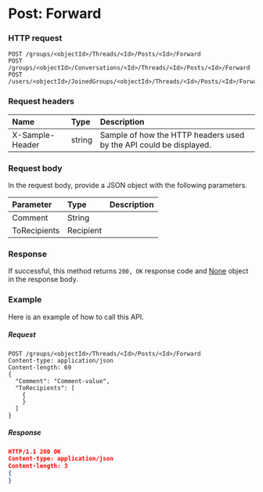 # Post: Forward


### HTTP request
```http
POST /groups/<objectId>/Threads/<Id>/Posts/<Id>/Forward
POST /groups/<objectId>/Conversations/<Id>/Threads/<Id>/Posts/<Id>/Forward
POST /users/<objectId>/JoinedGroups/<objectId>/Threads/<Id>/Posts/<Id>/Forward

```
### Request headers
| Name       | Type | Description|
|:---------------|:--------|:----------|
| X-Sample-Header  | string  | Sample of how the HTTP headers used by the API could be displayed.|

### Request body
In the request body, provide a JSON object with the following parameters.

| Parameter	   | Type	|Description|
|:---------------|:--------|:----------|
|Comment|String||
|ToRecipients|Recipient||

### Response
If successful, this method returns `200, OK` response code and [None](../resources/none.md) object in the response body.

### Example
Here is an example of how to call this API.
##### Request
```http
POST /groups/<objectId>/Threads/<Id>/Posts/<Id>/Forward
Content-type: application/json
Content-length: 69
{
  "Comment": "Comment-value",
  "ToRecipients": [
    {
    }
  ]
}
```
##### Response
```json
HTTP/1.1 200 OK
Content-type: application/json
Content-length: 3
{
}
```

<!-- uuid: 7b1220de-ce59-452a-a44a-ea4f459d17b0
2015-10-12 23:19:39 UTC -->